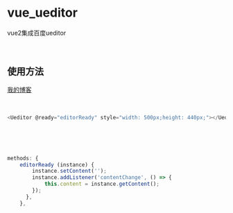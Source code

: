 # vue_ueditor
vue2集成百度ueditor<br><br><br>
## 使用方法<br>
[我的博客](http://www.cnblogs.com/cshhs/p/6555398.html)  
<br><br>
```javascript 
<Ueditor @ready="editorReady" style="width: 500px;height: 440px;"></Ueditor>
```
<br><br><br>

```javascript    
methods: {
    editorReady (instance) {
        instance.setContent('');
        instance.addListener('contentChange', () => {
            this.content = instance.getContent();
        });
      },
    },
```
